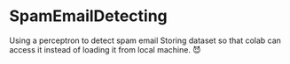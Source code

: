 # SpamEmailDetecting
Using a perceptron to detect spam email
Storing dataset so that colab can access it instead of loading it from local machine. 😈
